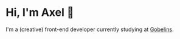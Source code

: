 # Hi, I'm Axel 👋
I'm a (creative) front-end developer currently studying at [Gobelins](https://www.gobelins.fr).
